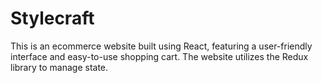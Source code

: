 # Stylecraft

This is an ecommerce website built using React, featuring a user-friendly interface and easy-to-use shopping cart. The website utilizes the Redux library to manage state.

